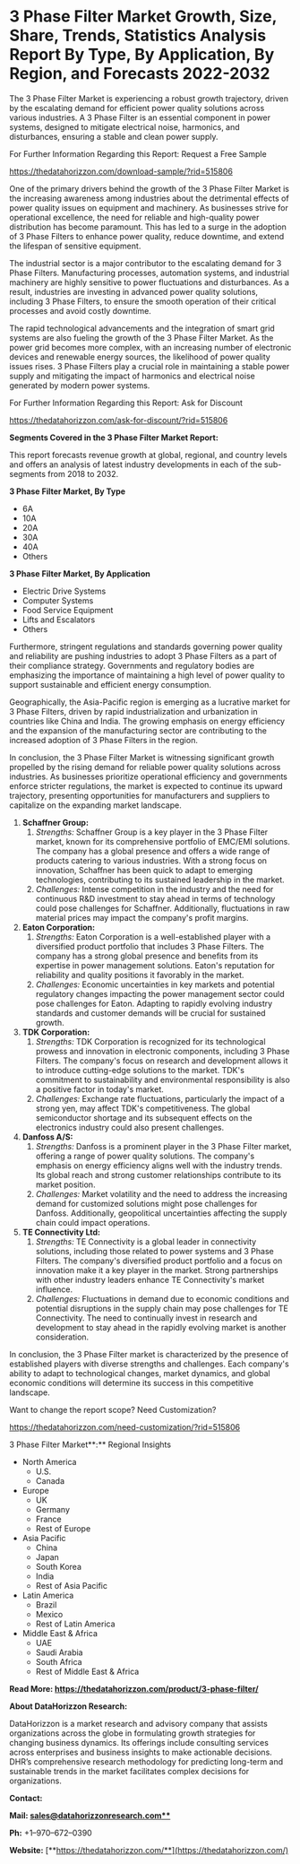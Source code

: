 ﻿# **3 Phase Filter Market Growth, Size, Share, Trends, Statistics Analysis Report By Type, By Application, By Region, and Forecasts 2022-2032**

The 3 Phase Filter Market is experiencing a robust growth trajectory, driven by the escalating demand for efficient power quality solutions across various industries. A 3 Phase Filter is an essential component in power systems, designed to mitigate electrical noise, harmonics, and disturbances, ensuring a stable and clean power supply.

For Further Information Regarding this Report: Request a Free Sample

<https://thedatahorizzon.com/download-sample/?rid=515806>

One of the primary drivers behind the growth of the 3 Phase Filter Market is the increasing awareness among industries about the detrimental effects of power quality issues on equipment and machinery. As businesses strive for operational excellence, the need for reliable and high-quality power distribution has become paramount. This has led to a surge in the adoption of 3 Phase Filters to enhance power quality, reduce downtime, and extend the lifespan of sensitive equipment.

The industrial sector is a major contributor to the escalating demand for 3 Phase Filters. Manufacturing processes, automation systems, and industrial machinery are highly sensitive to power fluctuations and disturbances. As a result, industries are investing in advanced power quality solutions, including 3 Phase Filters, to ensure the smooth operation of their critical processes and avoid costly downtime.

The rapid technological advancements and the integration of smart grid systems are also fueling the growth of the 3 Phase Filter Market. As the power grid becomes more complex, with an increasing number of electronic devices and renewable energy sources, the likelihood of power quality issues rises. 3 Phase Filters play a crucial role in maintaining a stable power supply and mitigating the impact of harmonics and electrical noise generated by modern power systems.

For Further Information Regarding this Report: Ask for Discount

<https://thedatahorizzon.com/ask-for-discount/?rid=515806>

**Segments Covered in the 3 Phase Filter Market Report:**

This report forecasts revenue growth at global, regional, and country levels and offers an analysis of latest industry developments in each of the sub-segments from 2018 to 2032.

**3 Phase Filter Market, By Type**

- 6A
- 10A
- 20A
- 30A
- 40A
- Others

**3 Phase Filter Market, By Application**

- Electric Drive Systems
- Computer Systems
- Food Service Equipment
- Lifts and Escalators
- Others

Furthermore, stringent regulations and standards governing power quality and reliability are pushing industries to adopt 3 Phase Filters as a part of their compliance strategy. Governments and regulatory bodies are emphasizing the importance of maintaining a high level of power quality to support sustainable and efficient energy consumption.

Geographically, the Asia-Pacific region is emerging as a lucrative market for 3 Phase Filters, driven by rapid industrialization and urbanization in countries like China and India. The growing emphasis on energy efficiency and the expansion of the manufacturing sector are contributing to the increased adoption of 3 Phase Filters in the region.

In conclusion, the 3 Phase Filter Market is witnessing significant growth propelled by the rising demand for reliable power quality solutions across industries. As businesses prioritize operational efficiency and governments enforce stricter regulations, the market is expected to continue its upward trajectory, presenting opportunities for manufacturers and suppliers to capitalize on the expanding market landscape.



1. **Schaffner Group:**
   1. *Strengths:* Schaffner Group is a key player in the 3 Phase Filter market, known for its comprehensive portfolio of EMC/EMI solutions. The company has a global presence and offers a wide range of products catering to various industries. With a strong focus on innovation, Schaffner has been quick to adapt to emerging technologies, contributing to its sustained leadership in the market.
   1. *Challenges:* Intense competition in the industry and the need for continuous R&D investment to stay ahead in terms of technology could pose challenges for Schaffner. Additionally, fluctuations in raw material prices may impact the company's profit margins.
1. **Eaton Corporation:**
   1. *Strengths:* Eaton Corporation is a well-established player with a diversified product portfolio that includes 3 Phase Filters. The company has a strong global presence and benefits from its expertise in power management solutions. Eaton's reputation for reliability and quality positions it favorably in the market.
   1. *Challenges:* Economic uncertainties in key markets and potential regulatory changes impacting the power management sector could pose challenges for Eaton. Adapting to rapidly evolving industry standards and customer demands will be crucial for sustained growth.
1. **TDK Corporation:**
   1. *Strengths:* TDK Corporation is recognized for its technological prowess and innovation in electronic components, including 3 Phase Filters. The company's focus on research and development allows it to introduce cutting-edge solutions to the market. TDK's commitment to sustainability and environmental responsibility is also a positive factor in today's market.
   1. *Challenges:* Exchange rate fluctuations, particularly the impact of a strong yen, may affect TDK's competitiveness. The global semiconductor shortage and its subsequent effects on the electronics industry could also present challenges.
1. **Danfoss A/S:**
   1. *Strengths:* Danfoss is a prominent player in the 3 Phase Filter market, offering a range of power quality solutions. The company's emphasis on energy efficiency aligns well with the industry trends. Its global reach and strong customer relationships contribute to its market position.
   1. *Challenges:* Market volatility and the need to address the increasing demand for customized solutions might pose challenges for Danfoss. Additionally, geopolitical uncertainties affecting the supply chain could impact operations.
1. **TE Connectivity Ltd:**
   1. *Strengths:* TE Connectivity is a global leader in connectivity solutions, including those related to power systems and 3 Phase Filters. The company's diversified product portfolio and a focus on innovation make it a key player in the market. Strong partnerships with other industry leaders enhance TE Connectivity's market influence.
   1. *Challenges:* Fluctuations in demand due to economic conditions and potential disruptions in the supply chain may pose challenges for TE Connectivity. The need to continually invest in research and development to stay ahead in the rapidly evolving market is another consideration.

In conclusion, the 3 Phase Filter market is characterized by the presence of established players with diverse strengths and challenges. Each company's ability to adapt to technological changes, market dynamics, and global economic conditions will determine its success in this competitive landscape.



Want to change the report scope? Need Customization?

<https://thedatahorizzon.com/need-customization/?rid=515806>

3 Phase Filter Market**:** Regional Insights

- North America
  - U.S.
  - Canada
- Europe
  - UK
  - Germany
  - France
  - Rest of Europe
- Asia Pacific
  - China
  - Japan
  - South Korea
  - India
  - Rest of Asia Pacific
- Latin America
  - Brazil
  - Mexico
  - Rest of Latin America
- Middle East & Africa
  - UAE
  - Saudi Arabia
  - South Africa
  - Rest of Middle East & Africa

**Read More: https://thedatahorizzon.com/product/3-phase-filter/**

**About DataHorizzon Research:**

DataHorizzon is a market research and advisory company that assists organizations across the globe in formulating growth strategies for changing business dynamics. Its offerings include consulting services across enterprises and business insights to make actionable decisions. DHR’s comprehensive research methodology for predicting long-term and sustainable trends in the market facilitates complex decisions for organizations.

**Contact:**

**Mail: [sales@datahorizzonresearch.com**](mailto:sales@datahorizzonresearch.com)**

**Ph:** +1–970–672–0390

**Website:** [**https://thedatahorizzon.com/**](https://thedatahorizzon.com/)



